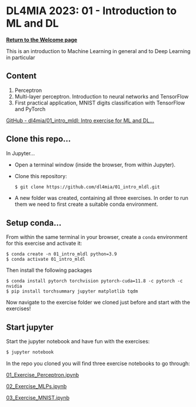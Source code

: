 # DL4MIA 2023: 01 - Introduction to ML and DL

**[Return to the Welcome page](https://tinyurl.com/33y2b2hk)**

This is an introduction to Machine Learning in general and to Deep Learning in particular

## Content

1. Perceptron 
2. Multi-layer perceptron. Introduction to neural networks and TensorFlow
3. First practical application, MNIST digits classification with TensorFlow and PyTorch

[GitHub - dl4mia/01_intro_mldl: Intro exercise for ML and DL...](https://github.com/dl4mia/01_intro_mldl)

## Clone this repo...

In Jupyter...

- Open a terminal window (inside the browser, from within Jupyter).
- Clone this repository:
    
    ```bash
    $ git clone https://github.com/dl4mia/01_intro_mldl.git
    ```
    
- A new folder was created, containing all three exercises. In order to run them we need to first create a suitable conda environment.

## Setup conda...

From within the same terminal in your browser, create a `conda` environment for this exercise and activate it:

```
$ conda create -n 01_intro_mldl python=3.9
$ conda activate 01_intro_mldl

```

Then install the following packages

```
$ conda install pytorch torchvision pytorch-cuda=11.8 -c pytorch -c nvidia
$ pip install torchsummary jupyter matplotlib tqdm
```

Now navigate to the exercise folder we cloned just before and start with the exercises!

## Start jupyter

Start the jupyter notebook and have fun with the exercises:

```bash
$ jupyter notebook
```

In the repo you cloned you will find three exercise notebooks to go through:

[01_Exercise_Perceptron.ipynb](https://github.com/dl4mia/01_intro_mldl/blob/2023/01_Exercise_Perceptron.ipynb)

[02_Exercise_MLPs.ipynb](https://github.com/dl4mia/01_intro_mldl/blob/2023/02_Exercise_MLPs.ipynb)

[03_Exercise_MNIST.ipynb](https://github.com/dl4mia/01_intro_mldl/blob/2023/03_Exercise_MNIST.ipynb)
